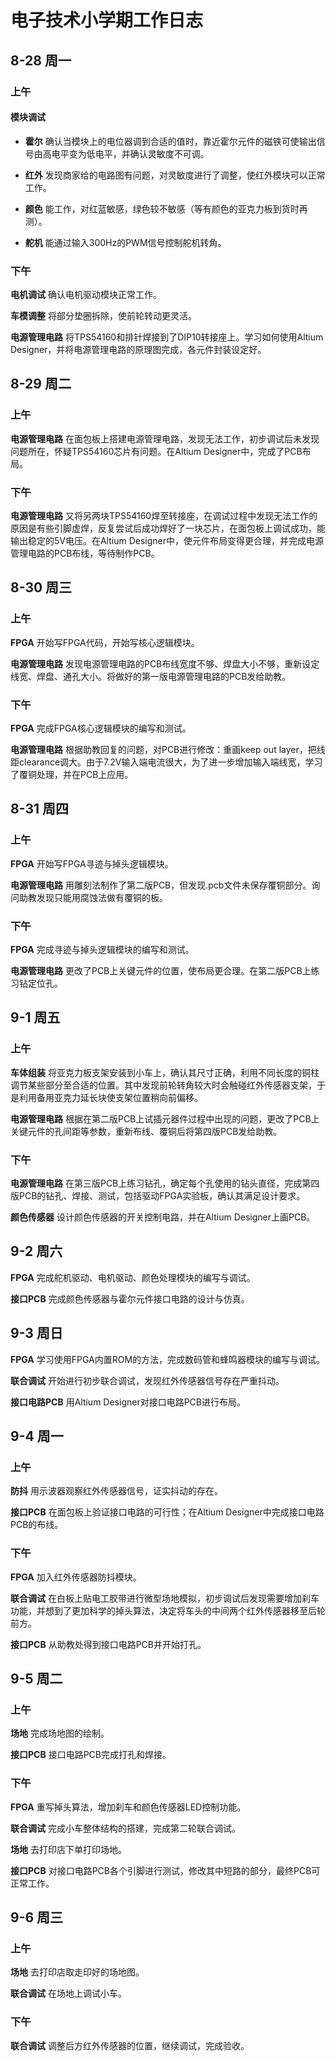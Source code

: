# 电子技术小学期工作日志

## 8-28 周一

### 上午

#### 模块调试

- **霍尔** 确认当模块上的电位器调到合适的值时，靠近霍尔元件的磁铁可使输出信号由高电平变为低电平，并确认灵敏度不可调。

- **红外** 发现商家给的电路图有问题，对灵敏度进行了调整，使红外模块可以正常工作。

- **颜色** 能工作，对红蓝敏感，绿色较不敏感（等有颜色的亚克力板到货时再测）。

- **舵机** 能通过输入300Hz的PWM信号控制舵机转角。

### 下午

**电机调试** 确认电机驱动模块正常工作。

**车模调整** 将部分垫圈拆除，使前轮转动更灵活。

**电源管理电路** 将TPS54160和排针焊接到了DIP10转接座上。学习如何使用Altium Designer，并将电源管理电路的原理图完成，各元件封装设定好。

## 8-29 周二

### 上午

**电源管理电路** 在面包板上搭建电源管理电路，发现无法工作，初步调试后未发现问题所在，怀疑TPS54160芯片有问题。在Altium Designer中，完成了PCB布局。

### 下午

**电源管理电路** 又将另两块TPS54160焊至转接座，在调试过程中发现无法工作的原因是有些引脚虚焊，反复尝试后成功焊好了一块芯片，在面包板上调试成功，能输出稳定的5V电压。在Altium Designer中，使元件布局变得更合理，并完成电源管理电路的PCB布线，等待制作PCB。

## 8-30 周三

### 上午

**FPGA** 开始写FPGA代码，开始写核心逻辑模块。

**电源管理电路** 发现电源管理电路的PCB布线宽度不够、焊盘大小不够，重新设定线宽、焊盘、通孔大小。将做好的第一版电源管理电路的PCB发给助教。

### 下午

**FPGA** 完成FPGA核心逻辑模块的编写和测试。

**电源管理电路** 根据助教回复的问题，对PCB进行修改：重画keep out layer，把线距clearance调大。由于7.2V输入端电流很大，为了进一步增加输入端线宽，学习了覆铜处理，并在PCB上应用。

## 8-31 周四

### 上午

**FPGA** 开始写FPGA寻迹与掉头逻辑模块。

**电源管理电路** 用雕刻法制作了第二版PCB，但发现.pcb文件未保存覆铜部分。询问助教发现只能用腐蚀法做有覆铜的板。

### 下午

**FPGA** 完成寻迹与掉头逻辑模块的编写和测试。

**电源管理电路** 更改了PCB上关键元件的位置，使布局更合理。在第二版PCB上练习钻定位孔。

## 9-1 周五

### 上午

**车体组装** 将亚克力板支架安装到小车上，确认其尺寸正确，利用不同长度的铜柱调节某些部分至合适的位置。其中发现前轮转角较大时会触碰红外传感器支架，于是利用备用亚克力延长块使支架位置稍向前偏移。

**电源管理电路** 根据在第二版PCB上试插元器件过程中出现的问题，更改了PCB上关键元件的孔间距等参数，重新布线、覆铜后将第四版PCB发给助教。

### 下午

**电源管理电路** 在第三版PCB上练习钻孔，确定每个孔使用的钻头直径，完成第四版PCB的钻孔、焊接、测试，包括驱动FPGA实验板，确认其满足设计要求。

**颜色传感器** 设计颜色传感器的开关控制电路，并在Altium Designer上画PCB。

## 9-2 周六

**FPGA** 完成舵机驱动、电机驱动、颜色处理模块的编写与调试。

**接口PCB** 完成颜色传感器与霍尔元件接口电路的设计与仿真。

## 9-3 周日

**FPGA** 学习使用FPGA内置ROM的方法，完成数码管和蜂鸣器模块的编写与调试。

**联合调试** 开始进行初步联合调试，发现红外传感器信号存在严重抖动。

**接口电路PCB** 用Altium Designer对接口电路PCB进行布局。

## 9-4 周一

### 上午

**防抖** 用示波器观察红外传感器信号，证实抖动的存在。

**接口PCB** 在面包板上验证接口电路的可行性；在Altium Designer中完成接口电路PCB的布线。

### 下午

**FPGA** 加入红外传感器防抖模块。

**联合调试** 在白板上贴电工胶带进行微型场地模拟，初步调试后发现需要增加刹车功能，并想到了更加科学的掉头算法，决定将车头的中间两个红外传感器移至后轮前方。

**接口PCB** 从助教处得到接口电路PCB并开始打孔。

## 9-5 周二

### 上午

**场地** 完成场地图的绘制。

**接口PCB** 接口电路PCB完成打孔和焊接。

### 下午

**FPGA** 重写掉头算法，增加刹车和颜色传感器LED控制功能。

**联合调试** 完成小车整体结构的搭建，完成第二轮联合调试。

**场地** 去打印店下单打印场地。

**接口PCB** 对接口电路PCB各个引脚进行测试，修改其中短路的部分，最终PCB可正常工作。

## 9-6 周三

### 上午

**场地** 去打印店取走印好的场地图。

**联合调试** 在场地上调试小车。

### 下午

**联合调试** 调整后方红外传感器的位置，继续调试，完成验收。